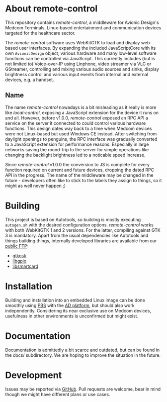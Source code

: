 # About remote-control #

This repository contains _remote-control_, a middleware for Avionic Design's
Medcom Terminals, Linux-based entertainment and communication devices
targeted for the healthcare sector.

The _remote-control_ software uses WebKitGTK to load and display web-based user
interfaces. By expanding the included JavaScriptCore with its own
`AvionicDesign` object, various hardware and many low-level software functions
can be controlled via JavaScript. This currently includes (but is not limited
to) Voice-over-IP using Linphone, video streamer via VLC or GStreamer,
controlling and mixing various audio sources and sinks, display brightness
control and various input events from internal and external devices, e.g. a
handset.

## Name ##

The name _remote-control_ nowadays is a bit misleading as it really is more
like _local-control_, exposing a JavaScript extension for the device it runs on
and all. However, before v1.0.0, _remote-control_ exposed an RPC API a service
on the server it connected to could control various hardware functions. This
design dates way back to a time when Medcom devices were not Linux-based but
used Windows CE instead. After switching from daylight openings to penguins,
the RPC interface was gradually converted to a JavaScript extension for
performance reasons. Especially in large networks saving the round-trip to the
server for simple operations like changing the backlight brightness led to a
noticable speed increase.

Since _remote-control_ v1.0.0 the conversion to JS is complete for every
function required on current and future devices, dropping the dated RPC API in
the progress. The name of the middleware may be changed in the future -
developers often like to stick to the labels they assign to things, so it might
as well never happen ;)

# Building #

This project is based on Autotools, so building is mostly executing
`autogen.sh` with the desired configuration options. _remote-control_ works
with both WebKitGTK 1 and 2 versions. For the latter, compiling against GTK 3
is mandatory. Apart from the usual dependencies like Autotools and things
building things, internally developed libraries are available from our
[public FTP][adftp]:

* [gtkosk](http://ftp.avionic-design.de/pub/gtkosk/)
* [libgpio](http://ftp.avionic-design.de/pub/libgpio/)
* [libsmartcard](http://ftp.avionic-design.de/pub/libsmartcard/)

# Installation #

Building and installation into an embedded Linux image can be done smoothly
using [PBS][pbs2] with the [AD platform][pbsad], but should also work
independently. Considering its near exclusive use on Medcom devices, usefulness
in other environments is unconfirmed but might exist.

# Documentation #

Documentation is admittedly a bit scarce and outdated, but can be found in the
docs/ subdirectory. We are hoping to improve the situation in the future.

# Development #

Issues may be reported via [GitHub][bugs-github]. Pull requests are welcome,
bear in mind though we might have different plans or use cases.

  [adftp]: http://ftp.avionic-design.de/pub/ "Avionic Design public FTP server"
  [pbs2]: https://github.com/avionic-design/pbs-stage2 "Platform Build System"
  [pbsad]: https://github.com/avionic-design/pbs-platform-avionic-design
    "AD platform for PBS"
  [bugs-github]: https://github.com/avionic-design/remote-control/issues

